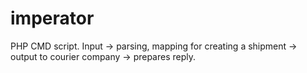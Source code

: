 # imperator
PHP CMD script. Input -> parsing, mapping for creating a shipment -> output to courier company -> prepares reply.
